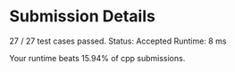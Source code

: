 # Submission Details
27 / 27 test cases passed.
Status: Accepted
Runtime: 8 ms

Your runtime beats 15.94% of cpp submissions.
